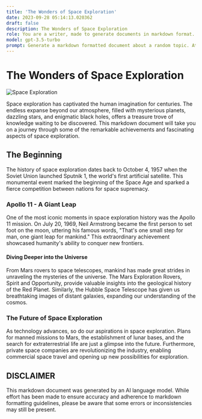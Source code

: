 ```yaml
---
title: 'The Wonders of Space Exploration'
date: 2023-09-28 05:14:13.020362
draft: false
description: The Wonders of Space Exploration
role: You are a writer, made to generate documents in markdown format. It is very important that all of the documents you generate are in valid markdown format.
model: gpt-3.5-turbo
prompt: Generate a markdown formatted document about a random topic. At the bottom, include a disclaimer explaining that the document was generated by you. The first line of the document should be the title. Make sure that the entire document is in proper markdown format, using a mix of various tags to make the document visually appealing.
---
```


# The Wonders of Space Exploration

![Space Exploration](https://images.unsplash.com/photo-1580895176149-8b5c5829864b)

Space exploration has captivated the human imagination for centuries. The endless expanse beyond our atmosphere, filled with mysterious planets, dazzling stars, and enigmatic black holes, offers a treasure trove of knowledge waiting to be discovered. This markdown document will take you on a journey through some of the remarkable achievements and fascinating aspects of space exploration.

## The Beginning

The history of space exploration dates back to October 4, 1957 when the Soviet Union launched Sputnik 1, the world's first artificial satellite. This monumental event marked the beginning of the Space Age and sparked a fierce competition between nations for space supremacy.

### Apollo 11 - A Giant Leap

One of the most iconic moments in space exploration history was the Apollo 11 mission. On July 20, 1969, Neil Armstrong became the first person to set foot on the moon, uttering his famous words, "That's one small step for man, one giant leap for mankind." This extraordinary achievement showcased humanity's ability to conquer new frontiers.

#### Diving Deeper into the Universe

From Mars rovers to space telescopes, mankind has made great strides in unraveling the mysteries of the universe. The Mars Exploration Rovers, Spirit and Opportunity, provide valuable insights into the geological history of the Red Planet. Similarly, the Hubble Space Telescope has given us breathtaking images of distant galaxies, expanding our understanding of the cosmos.

### The Future of Space Exploration

As technology advances, so do our aspirations in space exploration. Plans for manned missions to Mars, the establishment of lunar bases, and the search for extraterrestrial life are just a glimpse into the future. Furthermore, private space companies are revolutionizing the industry, enabling commercial space travel and opening up new possibilities for exploration.

## DISCLAIMER

This markdown document was generated by an AI language model. While effort has been made to ensure accuracy and adherence to markdown formatting guidelines, please be aware that some errors or inconsistencies may still be present.